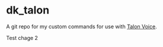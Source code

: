 # dk_talon
A git repo for my custom commands for use with [Talon Voice](https://talonvoice.com/).

Test chage 2